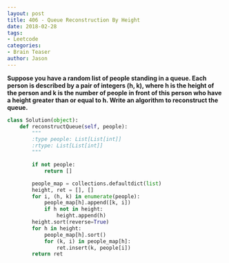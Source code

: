 ```yaml
---
layout: post
title: 406 - Queue Reconstruction By Height
date: 2018-02-28
tags:
- Leetcode
categories:
- Brain Teaser
author: Jason
---
```

**Suppose you have a random list of people standing in a queue. Each person is described by a pair of integers (h, k), where h is the height of the person and k is the number of people in front of this person who have a height greater than or equal to h. Write an algorithm to reconstruct the queue.**


```python
class Solution(object):
    def reconstructQueue(self, people):
        """
        :type people: List[List[int]]
        :rtype: List[List[int]]
        """

        if not people:
            return []

        people_map = collections.defaultdict(list)
        height, ret = [], []
        for i, (h, k) in enumerate(people):
            people_map[h].append([k, i])
            if h not in height:
                height.append(h)
        height.sort(reverse=True)
        for h in height:
            people_map[h].sort()
            for (k, i) in people_map[h]:
                ret.insert(k, people[i])
        return ret
```
